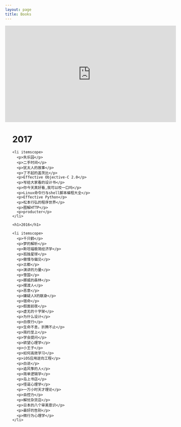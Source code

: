 ```yaml
---
layout: page
title: Books
---
```


<div class="page">

  <iframe width="560" height="315" src="https://www.youtube.com/embed/0waMV_4Fc9s?autoplay=1&start=3" frameborder="0" allowfullscreen></iframe>

</div>

<ul class="posts">
    <h1>2017</h1>

    <li itemscope>
      <p>失乐园</p>
      <p>二手时间</p>
      <p>犹太人的故事</p>
      <p>了不起的盖茨比</p>
      <p>Effective Objective-C 2.0</p>
      <p>写给大家看的设计书</p>
      <p>你今天真好看,我可以咬一口吗</p>
      <p>Linux命令行与shell脚本编程大全</p>
      <p>Effective Python</p>
      <p>松本行弘的程序世界</p>
      <p>图解HTTP</p>
      <p>producter</p>
    </li>

    <h1>2016</h1>

    <li itemscope>
      <p>千只鹤</p>
      <p>梦的解析</p>
      <p>斯坦福极简经济学</p>
      <p>孤独星球</p>
      <p>傲慢与偏见</p>
      <p>古都</p>
      <p>演讲的力量</p>
      <p>雪国</p>
      <p>挪威的森林</p>
      <p>摆渡人</p>
      <p>恶意</p>
      <p>嫌疑人X的献身</p>
      <p>宿命</p>
      <p>假面前夜</p>
      <p>虚无的十字架</p>
      <p>为什么设计</p>
      <p>白夜行</p>
      <p>生命不息，折腾不止</p>
      <p>简约至上</p>
      <p>学会提问</p>
      <p>欲望心理学</p>
      <p>小王子</p>
      <p>如何高效学习</p>
      <p>iOS应用逆向工程</p>
      <p>白说</p>
      <p>追风筝的人</p>
      <p>简单逻辑学</p>
      <p>岛上书店</p>
      <p>怪诞心理学</p>
      <p>一万小时天才理论</p>
      <p>自控力</p>
      <p>解忧杂货店</p>
      <p>日本的八个审美意识</p>
      <p>最好的告别</p>
      <p>微行为心理学</p>
    </li>

</ul>

